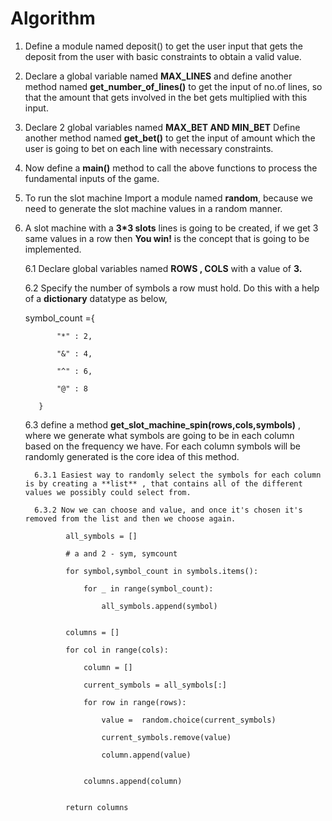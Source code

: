 # Algorithm

1. Define a module named deposit() to get the user input that gets the deposit from the user with basic constraints to obtain a valid value.

2. Declare a global variable named **MAX_LINES** and define another method named **get_number_of_lines()** to get the input of no.of lines, so that the amount that gets involved in the bet gets multiplied with this input.

3. Declare 2 global variables named **MAX_BET AND MIN_BET** Define another method named **get_bet()** to get the input of amount which the user is going to bet on each line with necessary constraints.

4. Now define a **main()** method to call the above functions to process the fundamental inputs of the game.

5. To run the slot machine Import a module named **random**, because we need to generate the slot machine values in a random manner.

6. A slot machine with a **3*3 slots** lines is going to be created, if we get 3 same values in a row then **You win!** is the concept that is going to be implemented.

   6.1 Declare global variables named **ROWS , COLS** with a value of **3.**

   6.2 Specify the number of symbols a row must hold. Do this with a help of a **dictionary** datatype as below,

      symbol_count ={
   
              "*" : 2,
   
              "&" : 4,
   
              "^" : 6,
   
              "@" : 8
   
          }

     6.3 define a method **get_slot_machine_spin(rows,cols,symbols)** , where we generate what symbols are going to be in each column     
         based on the frequency we have. For each column symbols will be randomly generated is the core idea of this method.


         6.3.1 Easiest way to randomly select the symbols for each column is by creating a **list** , that contains all of the different                  values we possibly could select from.

         6.3.2 Now we can choose and value, and once it's chosen it's removed from the list and then we choose again.

                all_symbols = []
   
                # a and 2 - sym, symcount
   
                for symbol,symbol_count in symbols.items():
   
                    for _ in range(symbol_count):
   
                        all_symbols.append(symbol)
   
            
                columns = []
   
                for col in range(cols):
   
                    column = []
   
                    current_symbols = all_symbols[:]
   
                    for row in range(rows):
   
                        value =  random.choice(current_symbols)
   
                        current_symbols.remove(value)
   
                        column.append(value)
   
            
                    columns.append(column)

            
                return columns
             

   
 
